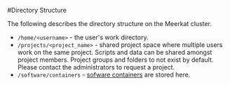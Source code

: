 #Directory Structure

The following describes the directory structure on the Meerkat cluster.

* `/home/<username>` - the user's work directory.
* `/projects/<project_name>` - shared project space where multiple users work on the same project. Scripts and data can be shared amongst project members. Project groups and folders to not exist by default. Please contact the administrators to request a project.
* `/software/containers` - [sofware containers](getting_started/software_containers.md) are stored here.